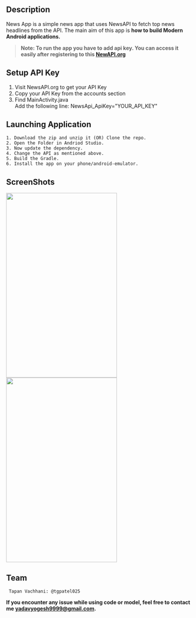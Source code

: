 ## Description
News App is a simple news app that uses NewsAPI to fetch top news headlines from the API. The main aim of this app is **how to build Modern Android applications.**<br/>
> **Note: To run the app you have to add api key. You can access it easily after registering to this [NewAPI.org](NewsAPI.org)**
## Setup API Key
   1. Visit NewsAPI.org to get your API Key
   2. Copy your API Key from the accounts section
   3. Find MainActivity.java<br /> 
     Add the following line: NewsApi_ApiKey="YOUR_API_KEY"
 ## Launching Application
    1. Download the zip and unzip it (OR) Clone the repo.
    2. Open the Folder in Andriod Studio.
    3. Now update the dependency.
    4. Change the API as mentioned above.
    5. Build the Gradle.
    6. Install the app on your phone/android-emulator.
## ScreenShots
<img src="https://user-images.githubusercontent.com/51474690/86346722-f45d2b00-bc7a-11ea-9633-abb16c62a3a2.jpg" align="left" height="500" width="300" >
<img src="https://user-images.githubusercontent.com/51474690/86346754-017a1a00-bc7b-11ea-8077-398760bfc022.jpg" align="center" height="500" width="300" >

## Team
     Tapan Vachhani: @tgpatel025 
     
**If you encounter any issue while using code or model, feel free to contact me yadavyogesh9999@gmail.com.**

